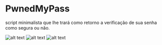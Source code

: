 # PwnedMyPass
script minimalista que lhe trará como retorno a verificação de sua senha como segura ou não.

![alt text](https://i.imgur.com/0S11SgL.png)
![alt text](https://i.imgur.com/OARPvan.png)
![alt text](https://i.imgur.com/bRmn7yk.png)

